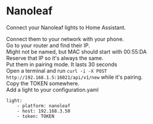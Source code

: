# Nanoleaf
Connect your Nanoleaf lights to Home Assistant.  

Connect them to your network with your phone.  
Go to your router and find their IP.  
Might not be named, but MAC should start with 00:55:DA  
Reserve that IP so it's always the same.  
Put them in pairing mode. It lasts 30 seconds  
Open a terminal and run `curl -i -X POST http://192.168.1.5:16021/api/v1/new` while it's pairing.  
Copy the TOKEN somewhere.  
Add a light to your configuration.yaml  

```
light:  
    - platform: nanoleaf  
    - host: 192.168.3.50  
    - token: TOKEN  
```